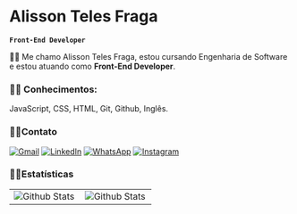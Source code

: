 # Alisson Teles Fraga
**`Front-End Developer`**

 
  <p align="left"> 
  🐱‍💻 Me chamo Alisson Teles Fraga, estou cursando  Engenharia de Software e estou atuando como <strong>Front-End Developer</strong>. 
  <p align="left">

   ### 🐱‍👤 Conhecimentos: 
   <p>JavaScript, CSS, HTML, Git, Github, Inglês.</p>
</p>

### 🐱‍🚀Contato

 <a href="mailto:alissontfraga@gmail.com" title="Gmail">
  <img src="https://img.shields.io/badge/-Gmail-FF0000?style=flat-square&labelColor=FF0000&logo=gmail&logoColor=white&link=mailto:alissontfraga@gmail.com" alt="Gmail"/></a>
  <a href="https://www.linkedin.com/in/alissontelesfraga/" title="LinkedIn">
  <img src="https://img.shields.io/badge/-Linkedin-0e76a8?style=flat-square&logo=Linkedin&logoColor=white&link=https://www.linkedin.com/in/alissontelesfraga/" alt="LinkedIn"/></a>
  <a href="https://wa.me/5575983702003" title="WhatsApp">
  <img src="https://img.shields.io/badge/-WhatsApp-25d366?style=flat-square&labelColor=25d366&logo=whatsapp&logoColor=white&link=https://wa.me/5575983702003" alt="WhatsApp"/></a>
  <a href="https://www.instagram.com/alissontfraga/" title="Instagram">
  <img src="https://img.shields.io/badge/-Instagram-DF0174?style=flat-square&labelColor=DF0174&logo=instagram&logoColor=white&link=https://www.instagram.com/alissontfraga/" alt="Instagram"/></a>

  ### 🐱‍🏍Estatísticas
  <table>
  <tr>
    <td>
      <img
        align="left"
        src="https://github-readme-stats.vercel.app/api?username=alissontfraga&show_icons=true&theme=synthwave"
        alt="Github Stats"
      />
    </td>
    <td>
      <img
        align="left"
        src="https://github-readme-stats.vercel.app/api/top-langs/?username=alissontfraga&theme=synthwave&include_all_commits=true&count_private=true&layout=compact"
        alt="Github Stats"
      />
    </td>
  </tr>
</table>

    
